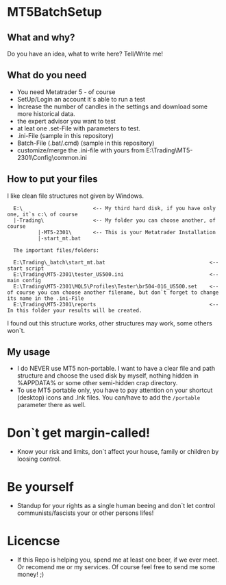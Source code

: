 # MT5BatchSetup

## What and why?

Do you have an idea, what to write here? Tell/Write me!

## What do you need

* You need Metatrader 5 - of course
* SetUp/Login an account it`s able to run a test
* Increase the number of candles in the settings and download some more historical data.
* the expert advisor you want to test
* at leat one .set-File with parameters to test.
* .ini-File (sample in this repository)
* Batch-File (.bat/.cmd) (sample in this repository)
* customize/merge the .ini-file with yours from E:\Trading\MT5-2301\Config\common.ini

## How to put your files

I like clean file structures not given by Windows.

```
  E:\                       <-- My third hard disk, if you have only one, it`s c:\ of course
  |-Trading\                <-- My folder you can choose another, of course
          |-MT5-2301\       <-- This is your Metatrader Installation
          |-start_mt.bat
          
  The important files/folders:

  E:\Trading\_batch\start_mt.bat                                  <-- start script
  E:\Trading\MT5-2301\tester_US500.ini                            <-- main config
  E:\Trading\MT5-2301\MQL5\Profiles\Tester\br504-016_US500.set    <-- of course you can choose another filename, but don`t forget to change its name in the .ini-File
  E:\Trading\MT5-2301\reports                                     <-- In this folder your results will be created.
```
          
  I found out this structure works, other structures may work, some others won`t.


## My usage

* I do NEVER use MT5 non-portable. I want to have a clear file and path structure and choose the used disk by myself, nothing hidden in %APPDATA% or some other semi-hidden crap directory.
* To use MT5 portable only, you have to pay attention on your shortcut (desktop) icons and .lnk files. You can/have to add the ```/portable``` parameter there as well.


# Don`t get margin-called!

* Know your risk and limits, don`t affect your house, family or children by loosing control.

# Be yourself

* Standup for your rights as a single human beeing and don`t let control communists/fascists your or other persons lifes!

# Licencse

* If this Repo is helping you, spend me at least one beer, if we ever meet. Or recomend me or my services. Of course feel free to send me some money! ;)
